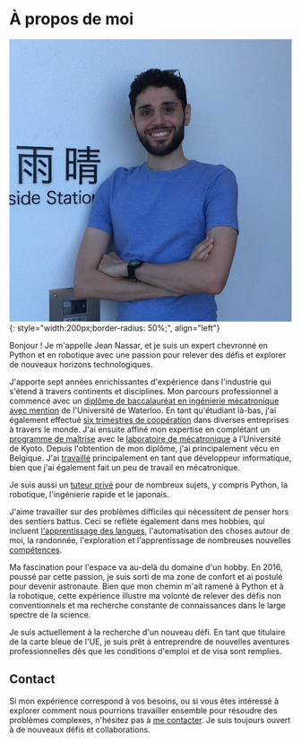 # À propos de moi

![Jean Nassar (photo)](assets/images/jean.png){: style="width:200px;border-radius: 50%;", align="left"}

Bonjour ! Je m'appelle Jean Nassar, et je suis un expert chevronné en Python et en robotique avec une passion pour relever des défis et explorer de nouveaux horizons technologiques.

J'apporte sept années enrichissantes d'expérience dans l'industrie qui s'étend à travers continents et disciplines. Mon parcours professionnel a commencé avec un [diplôme de baccalauréat en ingénierie mécatronique avec mention](cv/education/waterloo) de l'Université de Waterloo. En tant qu'étudiant là-bas, j'ai également effectué [six trimestres de coopération](cv/work/coop) dans diverses entreprises à travers le monde. J'ai ensuite affiné mon expertise en complétant un [programme de maîtrise](cv/education/kyoto) avec le [laboratoire de mécatronique](http://www.mechatronics.me.kyoto-u.ac.jp/index.php?ml_lang=en) à l'Université de Kyoto. Depuis l'obtention de mon diplôme, j'ai principalement vécu en Belgique. J'ai [travaillé](cv/work) principalement en tant que développeur informatique, bien que j'ai également fait un peu de travail en mécatronique.

Je suis aussi un [tuteur privé](cv/teaching) pour de nombreux sujets, y compris Python, la robotique, l'ingénierie rapide et le japonais.

J'aime travailler sur des problèmes difficiles qui nécessitent de penser hors des sentiers battus. Ceci se reflète également dans mes hobbies, qui incluent [l'apprentissage des langues](cv/languages), l'automatisation des choses autour de moi, la randonnée, l'exploration et l'apprentissage de nombreuses nouvelles [compétences](cv/skills).

Ma fascination pour l'espace va au-delà du domaine d'un hobby. En 2016, poussé par cette passion, je suis sorti de ma zone de confort et ai postulé pour devenir astronaute. Bien que mon chemin m'ait ramené à Python et à la robotique, cette expérience illustre ma volonté de relever des défis non conventionnels et ma recherche constante de connaissances dans le large spectre de la science.

Je suis actuellement à la recherche d'un nouveau défi. En tant que titulaire de la carte bleue de l'UE, je suis prêt à entreprendre de nouvelles aventures professionnelles dès que les conditions d'emploi et de visa sont remplies.

## Contact

Si mon expérience correspond à vos besoins, ou si vous êtes intéressé à explorer comment nous pourrions travailler ensemble pour résoudre des problèmes complexes, n'hésitez pas à [me contacter](mailto:contact@jnassar.com). Je suis toujours ouvert à de nouveaux défis et collaborations.
